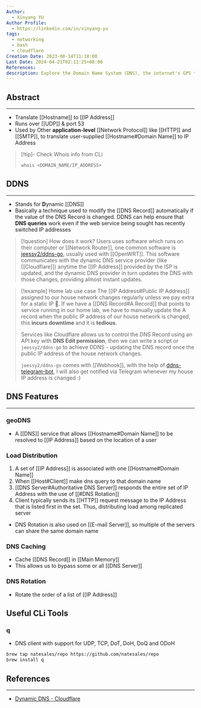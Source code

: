 ```yaml
---
Author:
  - Xinyang YU
Author Profile:
  - https://linkedin.com/in/xinyang-yu
tags:
  - networking
  - bash
  - cloudflare
Creation Date: 2023-08-14T11:18:00
Last Date: 2024-04-21T02:11:25+08:00
References: 
description: Explore the Domain Name System (DNS), the internet's GPS that translates human-readable website names into machine-friendly IP addresses.
---
```

## Abstract
---
- Translate [[Hostname]] to [[IP Address]]
- Runs over [[UDP]] & port 53
- Used by Other **application-level** [[Network Protocol]] like [[HTTP]] and [[SMTP]], to translate user-supplied [[Hostname#Domain Name]] to IP Address

>[!tip]- Check Whois info from CLi
> ```bash
> whois <DOMAIN_NAME/IP_ADDRESS>
> ```


## DDNS
---
- Stands for **D**ynamic [[DNS]]
- Basically a technique used to modify the [[DNS Record]] automatically if the value of the DNS Record is changed. DDNS can help ensure that **DNS queries** work even if the web service being sought has recently switched IP addresses

>[!question] How does it work?
> Users uses software which runs on their computer or [[Network Router]], one common software is [jeessy2/ddns-go](https://github.com/jeessy2/ddns-go), usually used with [[OpenWRT]]. This software communicates with the dynamic DNS service provider (like [[Cloudflare]]) anytime the [[IP Address]] provided by the ISP is updated, and the dynamic DNS provider in turn updates the DNS with those changes, providing almost instant updates.

>[!example] Home lab use case
> The [[IP Address#Public IP Address]] assigned to our house network changes regularly unless we pay extra for a static IP 💸. If we have a [[DNS Record#A Record]] that points to service running in our home lab, we have to manually update the A record when the public IP address of our house network is changed, this **incurs downtime** and it is **tedious**. 
> 
> Services like Cloudflare allows us to control the DNS Record using an API key with **DNS Edit permission**, then we can write a script or `jeessy2/ddns-go` to achieve DDNS - updating the DNS record once the public IP address of the house network changes.
> 
> `jeessy2/ddns-go` comes with [[Webhook]], with the help of [ddns-telegram-bot](https://github.com/WingLim/ddns-telegram-bot), I will also get notified via Telegram whenever my house IP address is changed :)


## DNS Features
---
### geoDNS
- A [[DNS]] service that allows [[Hostname#Domain Name]] to be resolved to [[IP Address]] based on the location of a user

### Load Distribution 
1. A set of  [[IP Address]] is associated with one [[Hostname#Domain Name]] 
2. When [[Host#Client]] make dns query to that domain name
3. [[DNS Server#Authoritative DNS Server]] responds the entire set of IP Address with the use of [[#DNS Rotation]]
4. Client typically sends its [[HTTP]] request message to the IP Address that is listed first in the set. Thus, distributing load among replicated server

- DNS Rotation is also used on [[E-mail Server]], so multiple of the servers can share the same domain name

### DNS Caching
- Cache [[DNS Record]] in [[Main Memory]]
- This allows us to bypass some or all [[DNS Server]]

### DNS Rotation
- Rotate the order of a list of [[IP Address]]



## Useful CLi Tools
### q
- DNS client with support for UDP, TCP, DoT, DoH, DoQ and ODoH
```bash
brew tap natesales/repo https://github.com/natesales/repo
brew install q
```


## References
---
- [Dynamic DNS - Cloudflare](https://www.cloudflare.com/en-gb/learning/network-layer/what-is-a-router/)